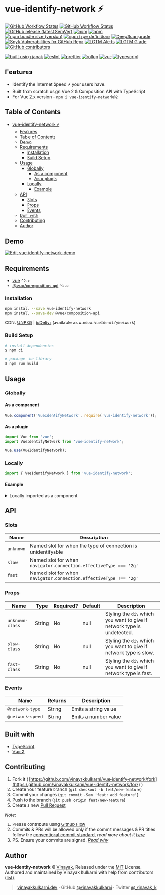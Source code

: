 # vue-identify-network ⚡️

[![GitHub Workflow Status](https://img.shields.io/github/workflow/status/vinayakkulkarni/vue-identify-network/ci?logo=github-actions)](https://github.com/vinayakkulkarni/vue-identify-network/actions/workflows/ci.yml)
[![GitHub Workflow Status](https://img.shields.io/github/workflow/status/vinayakkulkarni/vue-identify-network/Ship%20js%20trigger?label=⛴%20Ship.js%20trigger)](https://github.com/vinayakkulkarni/vue-identify-network/actions/workflows/shipjs-trigger.yml)
[![GitHub release (latest SemVer)](https://img.shields.io/github/v/release/vinayakkulkarni/vue-identify-network?sort=semver&logo=github)](https://github.com/vinayakkulkarni/vue-identify-network/releases)
[![npm](https://img.shields.io/npm/v/vue-identify-network?logo=npm)](https://www.npmjs.com/package/vue-identify-network)
[![npm](https://img.shields.io/npm/dm/vue-identify-network?logo=npm)](http://npm-stat.com/charts.html?package=vue-identify-network)
[![npm bundle size (version)](https://img.shields.io/bundlephobia/min/vue-identify-network/latest)](https://bundlephobia.com/package/vue-identify-network@latest)
[![npm type definitions](https://img.shields.io/npm/types/vue-identify-network)](https://github.com/vinayakkulkarni/vue-identify-network/blob/master/package.json)
[![DeepScan grade](https://deepscan.io/api/teams/9055/projects/18331/branches/446995/badge/grade.svg)](https://deepscan.io/dashboard#view=project&tid=9055&pid=18331&bid=446995)
[![Snyk Vulnerabilities for GitHub Repo](https://img.shields.io/snyk/vulnerabilities/github/vinayakkulkarni/vue-identify-network)](https://snyk.io/test/github/vinayakkulkarni/vue-identify-network)
[![LGTM Alerts](https://img.shields.io/lgtm/alerts/github/vinayakkulkarni/vue-identify-network?logo=lgtm)](https://lgtm.com/projects/g/vinayakkulkarni/vue-identify-network/alerts/)
[![LGTM Grade](https://img.shields.io/lgtm/grade/javascript/github/vinayakkulkarni/vue-identify-network?logo=lgtm)](https://lgtm.com/projects/g/vinayakkulkarni/vue-identify-network/context:javascript)
[![GitHub contributors](https://img.shields.io/github/contributors/vinayakkulkarni/vue-identify-network)](https://github.com/vinayakkulkarni/vue-identify-network/graphs/contributors)

[![built using janak](https://img.shields.io/badge/built%20using-janak-brightgreen)](https://github.com/vinayakkulkarni/janak)
[![eslint](https://img.shields.io/npm/dependency-version/vue-identify-network/dev/eslint?logo=eslint)](https://eslint.org/)
[![prettier](https://img.shields.io/npm/dependency-version/vue-identify-network/dev/prettier?logo=prettier)](https://prettier.io/)
[![rollup](https://img.shields.io/npm/dependency-version/vue-identify-network/dev/rollup?logo=rollup.js)](https://rollupjs.org/guide/en/)
[![vue](https://img.shields.io/npm/dependency-version/vue-identify-network/dev/vue?logo=vue.js)](https://vuejs.org/)
[![typescript](https://img.shields.io/npm/dependency-version/vue-identify-network/dev/typescript?logo=TypeScript)](https://www.typescriptlang.org/)

## Features

* Identify the Internet Speed ⚡️ your users have.
* Built from scratch usign Vue 2 & Composition API with TypeScript
* For Vue 2.x version – `npm i vue-identify-network@2`

## Table of Contents

- [vue-identify-network ⚡️](#vue-identify-network-️)
  - [Features](#features)
  - [Table of Contents](#table-of-contents)
  - [Demo](#demo)
  - [Requirements](#requirements)
    - [Installation](#installation)
    - [Build Setup](#build-setup)
  - [Usage](#usage)
    - [Globally](#globally)
      - [As a component](#as-a-component)
      - [As a plugin](#as-a-plugin)
    - [Locally](#locally)
      - [Example](#example)
  - [API](#api)
    - [Slots](#slots)
    - [Props](#props)
    - [Events](#events)
  - [Built with](#built-with)
  - [Contributing](#contributing)
  - [Author](#author)

## Demo

[![Edit vue-identify-network-demo](https://codesandbox.io/static/img/play-codesandbox.svg)](https://codesandbox.io/s/friendly-swartz-7rpqv?fontsize=14&hidenavigation=1&theme=dark)

## Requirements

* [vue](https://vuejs.org/) `^2.x`
* [@vue/composition-api](https://v3.vuejs.org/guide/composition-api-introduction.html) `^1.x`

### Installation

```sh
npm install --save vue-identify-network
npm install --save-dev @vue/composition-api
```

CDN: [UNPKG](https://unpkg.com/vue-identify-network/dist/) | [jsDelivr](https://cdn.jsdelivr.net/npm/vue-identify-network/dist/) (available as `window.VueIdentifyNetwork`)

### Build Setup

``` bash
# install dependencies
$ npm ci

# package the library
$ npm run build
```


## Usage

### Globally

#### As a component
```javascript
Vue.component('VueIdentifyNetwork', require('vue-identify-network'));
```

#### As a plugin

```javascript
import Vue from 'vue';
import VueIdentifyNetwork from 'vue-identify-network';

Vue.use(VueIdentifyNetwork);
```

### Locally

```javascript
import { VueIdentifyNetwork } from 'vue-identify-network';
```

#### Example
<details>
<summary>Locally imported as a component</summary>
<br />

```html
<vue-identify-network
  @network-type="handleNetworkIdentified"
  @network-speed="handleNetworkSpeed"
>
  <template #unknown>
    REEE! Unable to identify your network type.
  </template>
  <template #slow>
    <img src="cat.gif" alt="you got slow internet" />
  </template>
  <template #fast>
    <video width="400" controls>
      <source src="mov_bbb.mp4" type="video/mp4" />
      <source src="mov_bbb.ogg" type="video/ogg" />
      Your browser does not support HTML5 video.
    </video>
  </template>
</vue-identify-network>
```

```typescript
import { VueIdentifyNetwork } from 'vue-identify-network';

Vue.component('example-component', {
  components: {
    VueIdentifyNetwork
  },
  setup() {
    function handleNetworkIdentified(type: string) {
      console.log('connection type: ', type);
    }
    function handleNetworkSpeed(speed: number) {
      console.log('downlink: ', speed);
    }
  }
});
```
</details>


## API

### Slots
| Name            | Description                                                 |
| --------------  | -----------------------------------------------------------       |
| `unknown`       | Named slot for when the type of connection is unidentifyable       |
| `slow`          | Named slot for when `navigator.connection.effectiveType === '2g'`  |
| `fast`          | Named slot for when `navigator.connection.effectiveType !== '2g'`  |
### Props

| Name            | Type   | Required? | Default              | Description                                                 |
| --------------  | ------ | --------- | ---------            | ----------------------------------------------------------- |
| `unknown-class`  | String  | No        | null                   | Styling the `div` which you want to give if network type is undetected.  |
| `slow-class` | String | No        | null                   | Styling the `div` which you want to give if network type is slow. |
| `fast-class`      | String | No        | null   | Styling the `div` which you want to give if network type is fast.    |

### Events

| Name                  | Returns | Description            |
| ---                   | ---     | ---                    |
| `@network-type` | String  | Emits a string value  |
| `@network-speed` | String  | Emits a number value  |

## Built with

- [TypeScript](https://www.typescriptlang.org/).
- [Vue 2](https://v3.vuejs.org)

## Contributing 

1. Fork it ( [https://github.com/vinayakkulkarni/vue-identify-network/fork](https://github.com/vinayakkulkarni/vue-identify-network/fork) )
2. Create your feature branch (`git checkout -b feat/new-feature`)
3. Commit your changes (`git commit -Sam 'feat: add feature'`)
4. Push to the branch (`git push origin feat/new-feature`)
5. Create a new [Pull Request](https://github.com/vinayakkulkarni/vue-identify-network/compare)

_Note_: 
1. Please contribute using [Github Flow](https://guides.github.com/introduction/flow/)
2. Commits & PRs will be allowed only if the commit messages & PR titles follow the [conventional commit standard](https://www.conventionalcommits.org/), _read more about it [here](https://github.com/conventional-changelog/commitlint/tree/master/%40commitlint/config-conventional#type-enum)_
3. PS. Ensure your commits are signed. _[Read why](https://withblue.ink/2020/05/17/how-and-why-to-sign-git-commits.html)_


## Author

**vue-identify-network** &copy; [Vinayak](https://vinayakkulkarni.dev), Released under the [MIT](./LICENSE) License.<br>
Authored and maintained by Vinayak Kulkarni with help from contributors ([list](https://github.com/vinayakkulkarni/vue-identify-network/contributors)).

> [vinayakkulkarni.dev](https://vinayakkulkarni.dev) · GitHub [@vinayakkulkarni](https://github.com/vinayakkulkarni) · Twitter [@\_vinayak_k](https://twitter.com/_vinayak_k)

